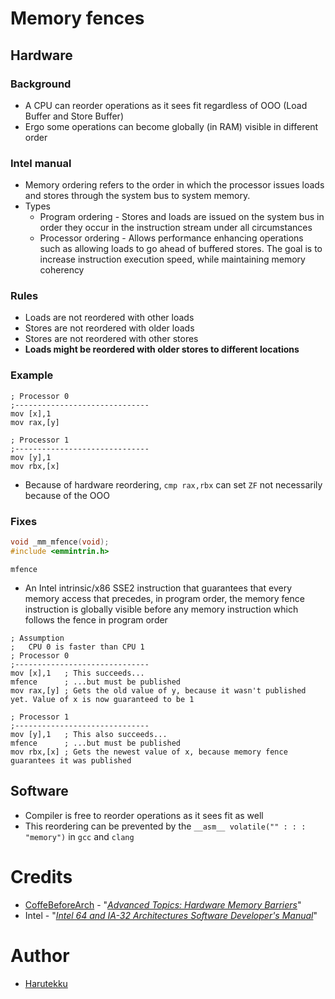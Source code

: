 # Memory fences
## Hardware
### Background
- A CPU can reorder operations as it sees fit regardless of OOO (Load Buffer and Store Buffer)
- Ergo some operations can become globally (in RAM) visible in different order

### Intel manual
- Memory ordering refers to the order in which the processor issues loads and stores 
  through the system bus to system memory.
- Types
  - Program ordering - Stores and loads are issued on the system bus in order they occur in the instruction
    stream under all circumstances
  - Processor ordering - Allows performance enhancing operations such as allowing loads to go ahead
    of buffered stores. The goal is to increase instruction execution speed, while maintaining memory coherency

### Rules
- Loads are not reordered with other loads
- Stores are not reordered with older loads
- Stores are not reordered with other stores
- **Loads might be reordered with older stores to different locations**

### Example
```x86asm
; Processor 0
;------------------------------
mov [x],1
mov rax,[y]

; Processor 1
;------------------------------
mov [y],1
mov rbx,[x]
```
- Because of hardware reordering, `cmp rax,rbx` can set `ZF` not necessarily because of the OOO

### Fixes
```C
void _mm_mfence(void);
#include <emmintrin.h>
```
```x86asm
mfence
```
- An Intel intrinsic/x86 SSE2 instruction that guarantees that every memory access that precedes, 
  in program order, the memory fence instruction is globally visible before any memory instruction 
  which follows the fence in program order

```x86asm
; Assumption
;   CPU 0 is faster than CPU 1
; Processor 0
;------------------------------
mov [x],1   ; This succeeds...
mfence      ; ...but must be published
mov rax,[y] ; Gets the old value of y, because it wasn't published yet. Value of x is now guaranteed to be 1

; Processor 1
;------------------------------
mov [y],1   ; This also succeeds...
mfence      ; ...but must be published
mov rbx,[x] ; Gets the newest value of x, because memory fence guarantees it was published
```

## Software
- Compiler is free to reorder operations as it sees fit as well
- This reordering can be prevented by the `__asm__ volatile("" : : : "memory")` in `gcc` and `clang`

# Credits
- [CoffeBeforeArch](https://www.youtube.com/channel/UCsi5-meDM5Q5NE93n_Ya7GA) - "_[Advanced Topics: Hardware Memory Barriers](https://youtu.be/nh9Af9z7cgE)_"
- Intel - "_[Intel 64 and IA-32 Architectures Software Developer's Manual](https://www.intel.com/content/dam/www/public/us/en/documents/manuals/64-ia-32-architectures-software-developer-instruction-set-reference-manual-325383.pdf)_"

# Author
- [Harutekku](https://github.com/harutekku)
